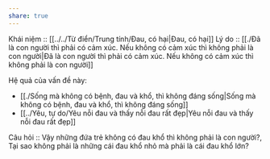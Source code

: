 ```yaml
---
share: true
---
```

Khái niệm :: [[../../Từ điển/Trung tính/Đau, có hại|Đau, có hại]]
Lý do :: [[./Đã là con người thì phải có cảm xúc. Nếu không có cảm xúc thì không phải là con người|Đã là con người thì phải có cảm xúc. Nếu không có cảm xúc thì không phải là con người]]

Hệ quả của vấn đề này:
- [[./Sống mà không có bệnh, đau và khổ, thì không đáng sống|Sống mà không có bệnh, đau và khổ, thì không đáng sống]]
- [[../Yêu, tự do/Yêu nỗi đau và thấy nỗi đau rất đẹp|Yêu nỗi đau và thấy nỗi đau rất đẹp]]


Câu hỏi :: Vậy những đứa trẻ không có đau khổ thì không phải là con người?, Tại sao không phải là những cái đau khổ nhỏ mà phải là cái đau khổ lớn?